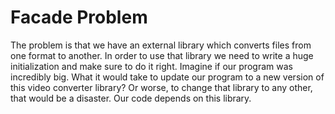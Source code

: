 # Facade Problem

The problem is that we have an external library which converts files from one format to another. In order to use that library we need to write a huge initialization and make sure to do it right. Imagine if our program was incredibly big. What it would take to update our program to a new version of this video converter library? Or worse, to change that library to any other, that would be a disaster. Our code depends on this library.
